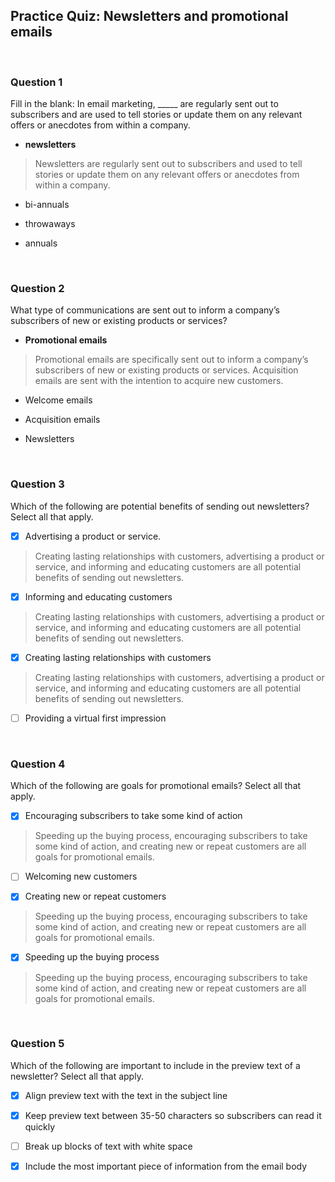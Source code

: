 ## Practice Quiz: Newsletters and promotional emails

<br>

### Question 1

Fill in the blank: In email marketing, _____ are regularly sent out to subscribers and are used to tell stories or update them on any relevant offers or anecdotes from within a company.

- **newsletters**

> Newsletters are regularly sent out to subscribers and used to tell stories or update them on any relevant offers or anecdotes from within a company.

- bi-annuals


- throwaways


- annuals

<br>

### Question 2

What type of communications are sent out to inform a company’s subscribers of new or existing products or services?

- **Promotional emails**

> Promotional emails are specifically sent out to inform a company’s subscribers of new or existing products or services. Acquisition emails are sent with the intention to acquire new customers.


- Welcome emails


- Acquisition emails


- Newsletters

<br>

### Question 3

Which of the following are potential benefits of sending out newsletters? Select all that apply.

+ [x] Advertising a product or service.

> Creating lasting relationships with customers, advertising a product or service, and informing and educating customers are all potential benefits of sending out newsletters.

+ [x] Informing and educating customers

> Creating lasting relationships with customers, advertising a product or service, and informing and educating customers are all potential benefits of sending out newsletters.

+ [x] Creating lasting relationships with customers

> Creating lasting relationships with customers, advertising a product or service, and informing and educating customers are all potential benefits of sending out newsletters.

+ [ ] Providing a virtual first impression

<br>

### Question 4

Which of the following are goals for promotional emails? Select all that apply.

+ [x] Encouraging subscribers to take some kind of action

> Speeding up the buying process, encouraging subscribers to take some kind of action, and creating new or repeat customers are all goals for promotional emails.

+ [ ] Welcoming new customers

+ [x] Creating new or repeat customers

> Speeding up the buying process, encouraging subscribers to take some kind of action, and creating new or repeat customers are all goals for promotional emails.

+ [x] Speeding up the buying process

> Speeding up the buying process, encouraging subscribers to take some kind of action, and creating new or repeat customers are all goals for promotional emails.

<br>

### Question 5

Which of the following are important to include in the preview text of a newsletter? Select all that apply.

+ [x] Align preview text with the text in the subject line

+ [x] Keep preview text between 35-50 characters so subscribers can read it quickly

+ [ ] Break up blocks of text with white space

+ [x] Include the most important piece of information from the email body
